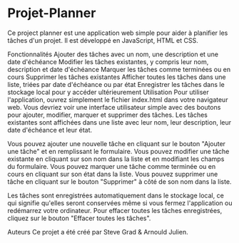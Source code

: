 # Projet-Planner
Ce project planner est une application web simple pour aider à planifier les tâches d'un projet. Il est développé en JavaScript, HTML et CSS.

Fonctionnalités
Ajouter des tâches avec un nom, une description et une date d'échéance
Modifier les tâches existantes, y compris leur nom, description et date d'échéance
Marquer les tâches comme terminées ou en cours
Supprimer les tâches existantes
Afficher toutes les tâches dans une liste, triées par date d'échéance ou par état
Enregistrer les tâches dans le stockage local pour y accéder ultérieurement
Utilisation
Pour utiliser l'application, ouvrez simplement le fichier index.html dans votre navigateur web. Vous devriez voir une interface utilisateur simple avec des boutons pour ajouter, modifier, marquer et supprimer des tâches. Les tâches existantes sont affichées dans une liste avec leur nom, leur description, leur date d'échéance et leur état.

Vous pouvez ajouter une nouvelle tâche en cliquant sur le bouton "Ajouter une tâche" et en remplissant le formulaire. Vous pouvez modifier une tâche existante en cliquant sur son nom dans la liste et en modifiant les champs du formulaire. Vous pouvez marquer une tâche comme terminée ou en cours en cliquant sur son état dans la liste. Vous pouvez supprimer une tâche en cliquant sur le bouton "Supprimer" à côté de son nom dans la liste.

Les tâches sont enregistrées automatiquement dans le stockage local, ce qui signifie qu'elles seront conservées même si vous fermez l'application ou redémarrez votre ordinateur. Pour effacer toutes les tâches enregistrées, cliquez sur le bouton "Effacer toutes les tâches".

Auteurs
Ce projet a été créé par Steve Grad & Arnould Julien.

